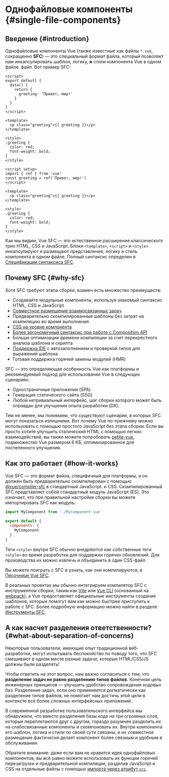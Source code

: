 # Однофайловые компоненты {#single-file-components}

## Введение {#introduction}

Однофайловые компоненты Vue (также известные как файлы `*.vue`, сокращенно **SFC**) — это специальный формат файла, который позволяет нам инкапсулировать шаблон, логику, **и** стили компонента Vue в одном файле. файл. Вот пример SFC:

<div class="options-api">

```vue
<script>
export default {
  data() {
    return {
      greeting: 'Привет, мир!'
    }
  }
}
</script>

<template>
  <p class="greeting">{{ greeting }}</p>
</template>

<style>
.greeting {
  color: red;
  font-weight: bold;
}
</style>
```

</div>

<div class="composition-api">

```vue
<script setup>
import { ref } from 'vue'
const greeting = ref('Привет, мир!')
</script>

<template>
  <p class="greeting">{{ greeting }}</p>
</template>

<style>
.greeting {
  color: red;
  font-weight: bold;
}
</style>
```

</div>

Как мы видим, Vue SFC — это естественное расширение классического трио HTML, CSS и JavaScript. Блоки `<template>`, `<script>` и `<style>` инкапсулируют и размещают представление, логику и стиль компонента в одном файле. Полный синтаксис определен в [Спецификации синтаксиса SFC](/api/sfc-spec).

## Почему SFC {#why-sfc}

Хотя SFC требуют этапа сборки, взамен есть множество преимуществ:

- Создавайте модульные компоненты, используя знакомый синтаксис HTML, CSS и JavaScript
- [Совместное размещение взаимосвязанных задач](#what-about-separation-of-concerns)
- Предварительно скомпилированные шаблоны без затрат на компиляцию во время выполнения
- [CSS на уровне компонента](/api/sfc-css-features)
- [Более эргономичный синтаксис при работе с Composition API](/api/sfc-script-setup)
- Больше оптимизации времени компиляции за счет перекрёстного анализа шаблона и скрипта
- [Поддержка IDE](/guide/scaling-up/tooling#ide-support) с автозаполнением и проверкой типов для выражений шаблона
- Готовая поддержка горячей замены модулей (HMR)

SFC — это определяющая особенность Vue как платформы и рекомендуемый подход для использования Vue в следующих сценариях:

- Одностраничные приложения (SPA)
- Генерация статического сайта (SSG)
- Любой нетривиальный интерфейс, шаг сборки которого может быть оправдан для улучшения опыта разработки (DX).

Тем не менее, мы понимаем, что существуют сценарии, в которых SFC могут показаться излишними. Вот почему Vue по-прежнему можно использовать с помощью простого JavaScript без этапа сборки. Если вы просто хотите улучшить статический HTML с помощью легких взаимодействий, вы также можете попробовать [petite-vue](https://github.com/vuejs/petite-vue), подмножество Vue размером 6 КБ, оптимизированное для постепенного улучшения.

## Как это работает {#how-it-works}

Vue SFC — это формат файла, специфичный для платформы, и он должен быть предварительно скомпилирован с помощью [@vue/compiler-sfc](https://github.com/vuejs/core/tree/main/packages/compiler-sfc) в стандартный JavaScript. и CSS. Скомпилированный SFC представляет собой стандартный модуль JavaScript (ES). Это означает, что при правильной настройке сборки вы можете импортировать SFC как модуль:

```js
import MyComponent from './MyComponent.vue'

export default {
  components: {
    MyComponent
  }
}
```

Теги `<style>` внутри SFC обычно внедряются как собственные теги `<style>` во время разработки для поддержки горячих обновлений. Для производства их можно извлечь и объединить в один CSS-файл.

Вы можете поиграть с SFC и узнать, как они компилируются, в [Песочнице Vue SFC](https://play.vuejs.org/).

В реальных проектах мы обычно интегрируем компилятор SFC с инструментом сборки, таким как [Vite](https://vitejs.dev/) или [Vue CLI](http://cli.vuejs.org/) (основанный на [webpack](https://webpack.js.org/)), а Vue предоставляет официальные инструменты создания шаблонов, которые помогут вам как можно быстрее приступить к работе с SFC. Более подробную информацию можно найти в разделе [Инструменты SFC](/guide/scaling-up/tooling).

## А как насчет разделения ответственности? {#what-about-separation-of-concerns}

Некоторые пользователи, имеющие опыт традиционной веб-разработки, могут испытывать беспокойство по поводу того, что SFC смешивают в одном месте разные задачи, которые HTML/CSS/JS должны были разделять!

Чтобы ответить на этот вопрос, нам важно согласиться с тем, что **разделение задач не равно разделению типов файлов**. Конечная цель инженерных принципов — улучшить удобство сопровождения кодовых баз. Разделение задач, если оно применяется догматически как разделение типов файлов, не помогает нам достичь этой цели в контексте всё более сложных интерфейсных приложений.

В современной разработке пользовательского интерфейса мы обнаружили, что вместо разделения базы кода на три огромных слоя, которые переплетаются друг с другом, гораздо разумнее разделить их на слабосвязанные компоненты и скомпоновать их. Внутри компонента его шаблон, логика и стили по своей сути связаны, и их совместное размещение фактически делает компонент более связным и удобным в обслуживании.

Обратите внимание: даже если вам не нравится идея однофайловых компонентов, вы всё равно можете использовать их функции горячей перезагрузки и предварительной компиляции, разделив JavaScript и CSS на отдельные файлы с помощью [импорта через атрибут `src`](/api/sfc-spec#src-imports).
